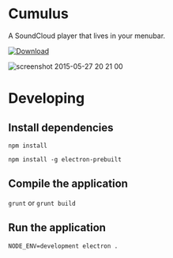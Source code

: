 # Cumulus
A SoundCloud player that lives in your menubar.

[ ![Download](https://api.bintray.com/packages/gillesdemey/generic/Cumulus/images/download.svg) ](https://bintray.com/artifact/download/gillesdemey/generic/Cumulus.zip)

![screenshot 2015-05-27 20 21 00](https://cloud.githubusercontent.com/assets/868844/7845299/5810af32-04b6-11e5-8465-45c611a418b7.png)

# Developing

## Install dependencies
`npm install`

`npm install -g electron-prebuilt`

## Compile the application
`grunt` or `grunt build`

## Run the application
`NODE_ENV=development electron .`
